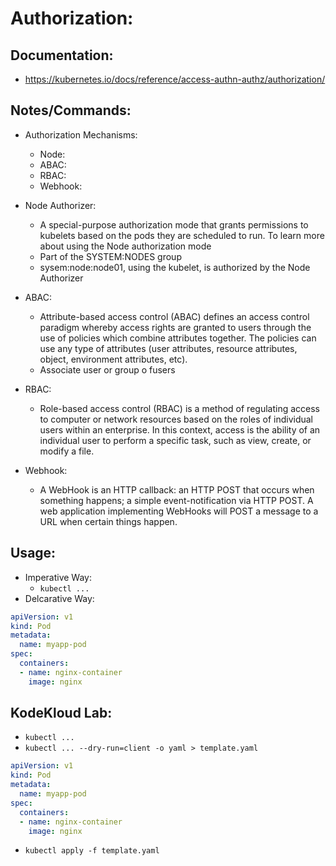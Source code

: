 # Authorization:
## Documentation:
- https://kubernetes.io/docs/reference/access-authn-authz/authorization/

## Notes/Commands:
- Authorization Mechanisms:
  - Node:
  - ABAC:
  - RBAC:
  - Webhook:

- Node Authorizer:
  - A special-purpose authorization mode that grants permissions to kubelets based on the pods they are scheduled to run. To learn more about using the Node authorization mode
  - Part of the SYSTEM:NODES group
  - sysem:node:node01, using the kubelet, is authorized by the Node Authorizer
- ABAC:
  - Attribute-based access control (ABAC) defines an access control paradigm whereby access rights are granted to users through the use of policies which combine attributes together. The policies can use any type of attributes (user attributes, resource attributes, object, environment attributes, etc).
  - Associate user or group o fusers
- RBAC:
  - Role-based access control (RBAC) is a method of regulating access to computer or network resources based on the roles of individual users within an enterprise. In this context, access is the ability of an individual user to perform a specific task, such as view, create, or modify a file.
- Webhook:
  - A WebHook is an HTTP callback: an HTTP POST that occurs when something happens; a simple event-notification via HTTP POST. A web application implementing WebHooks will POST a message to a URL when certain things happen.












## Usage:
- Imperative Way:
  - `kubectl ...`
- Delcarative Way:
```yaml
apiVersion: v1
kind: Pod
metadata:
  name: myapp-pod
spec:
  containers:
  - name: nginx-container
    image: nginx
```

## KodeKloud Lab:
- `kubectl ...`
- `kubectl ... --dry-run=client -o yaml > template.yaml`
```yaml
apiVersion: v1
kind: Pod
metadata:
  name: myapp-pod
spec:
  containers:
  - name: nginx-container
    image: nginx
```
- `kubectl apply -f template.yaml`
